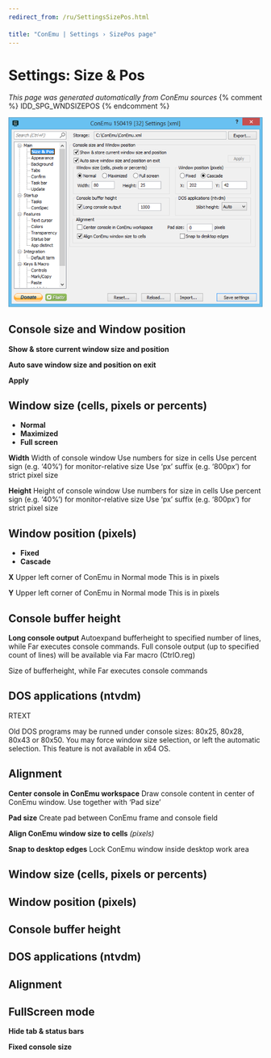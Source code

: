 ```yaml
---
redirect_from: /ru/SettingsSizePos.html

title: "ConEmu | Settings › SizePos page"
---
```


# Settings: Size & Pos

*This page was generated automatically from ConEmu sources*
{% comment %} IDD_SPG_WNDSIZEPOS {% endcomment %}

![ConEmu Settings: Size & Pos](/img/Settings-SizePos.png)



## Console size and Window position

**Show & store current window size and position** 

**Auto save window size and position on exit** 

**Apply** 

## Window size (cells, pixels or percents)




* **Normal**
* **Maximized**
* **Full screen**




**Width** Width of console window Use numbers for size in cells Use percent sign (e.g. ‘40%’) for monitor-relative size Use ‘px’ suffix (e.g. ‘800px’) for strict pixel size

**Height** Height of console window Use numbers for size in cells Use percent sign (e.g. ‘40%’) for monitor-relative size Use ‘px’ suffix (e.g. ‘800px’) for strict pixel size



## Window position (pixels)




* **Fixed**
* **Cascade**




**X** Upper left corner of ConEmu in Normal mode This is in pixels

**Y** Upper left corner of ConEmu in Normal mode This is in pixels



## Console buffer height

**Long console output** Autoexpand bufferheight to specified number of lines, while Far executes console commands. Full console output (up to specified count of lines) will be available via Far macro (CtrlO.reg)

Size of bufferheight, while Far executes console commands



## DOS applications (ntvdm)



RTEXT



Old DOS programs may be runned under console sizes: 80x25, 80x28, 80x43 or 80x50. You may force window size selection, or left the automatic selection. This feature is not available in x64 OS.

## Alignment

**Center console in ConEmu workspace** Draw console content in center of ConEmu window. Use together with ‘Pad size’

**Pad size** Create pad between ConEmu frame and console field

**Align ConEmu window size to cells** *(pixels)* 

**Snap to desktop edges** Lock ConEmu window inside desktop work area





## Window size (cells, pixels or percents)





## Window position (pixels)





## Console buffer height





## DOS applications (ntvdm)





## Alignment





## FullScreen mode

**Hide tab & status bars** 

**Fixed console size** 







